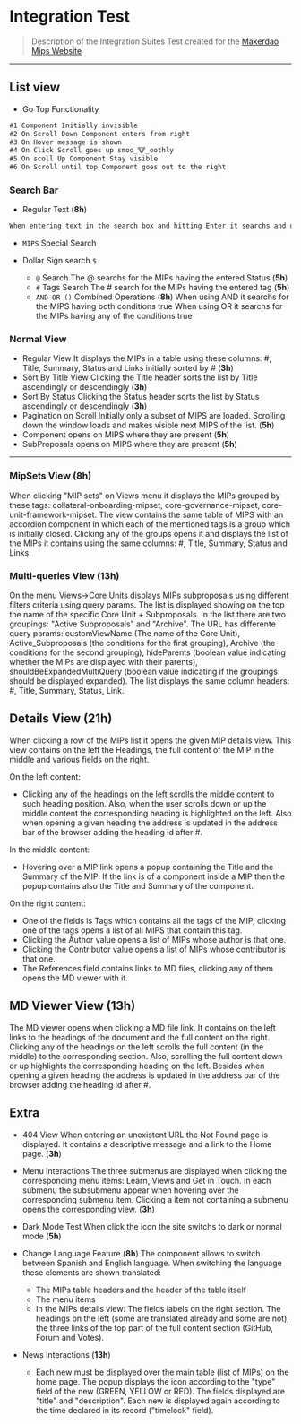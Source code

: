 # Integration Test

> Description of the Integration Suites Test created for the [Makerdao Mips Website](https://mips.makerdao.com/)

---

## List view

* Go Top Functionality

```md
#1 Component Initially invisible
#2 On Scroll Down Component enters from right
#3 On Hover message is shown
#4 On Click Scroll goes up smoo_🐮_oothly
#5 On scoll Up Component Stay visible
#6 On Scroll until top Component goes out to the right
```

### Search Bar

* Regular Text (**8h**)

```md
When entering text in the search box and hitting Enter it searchs and displays the MIPs containing the search text in the Title or the Summary fields. The search is case insensitive, and it works like that except for these cases: 1- when the user types MIP and a number (eg: MIP1, MIP22) 2- When the users type $ at the beginning. In the first case it searchs for MIPs whose number starts with the given one (eg:MIP5 will display MIP5, MIP50, MIP55 and so on). In the second case it will do a Special search (it's described below).

```

* `MIPS` Special Search
* Dollar Sign search `$`

  * `@` Search
  The @ searchs for the MIPs having the entered Status (**5h**)
  * `#` Tags Search
  The # search for the MIPs having the entered tag (**5h**)
  * `AND OR ()` Combined Operations (**8h**)
  When using AND it searchs for the MIPS having both conditions true
  When using OR it searchs for the MIPs having any of the conditions true

### Normal View

* Regular View It displays the MIPs in a table using these columns: #, Title, Summary, Status and Links initially sorted by # (**3h**)
* Sort By Title View Clicking the Title header sorts the list by Title ascendingly or descendingly (**3h**)
* Sort By Status Clicking the Status header sorts the list by Status ascendingly or descendingly (**3h**)
* Pagination on Scroll Initially only a subset of MIPS are loaded. Scrolling down the window loads and makes visible next MIPS of the list. (**5h**)
* Component opens on MIPS where they are present (**5h**)
* SubProposals opens on MIPS where they are present (**5h**)

---

### MipSets View (**8h**)
When clicking "MIP sets" on Views menu it displays the MIPs grouped by these tags: collateral-onboarding-mipset, core-governance-mipset, core-unit-framework-mipset. The view contains the same table of MIPS with an accordion component in which each of the mentioned tags is a group which is initially closed. Clicking any of the groups opens it and displays the list of the MIPs it contains using the same columns: #, Title, Summary, Status and Links. 

### Multi-queries View (**13h**)
On the menu Views->Core Units displays MIPs subproposals using different filters criteria using query params. The list is displayed showing on the top the name of the specific Core Unit + Subproposals. In the list there are two groupings: "Active Subproposals" and "Archive". The URL has differente query params: customViewName (The name of the Core Unit), Active_Subproposals (the conditions for the first grouping), Archive (the conditions for the second grouping), hideParents (boolean value indicating whether the MIPs are displayed with their parents), shouldBeExpandedMultiQuery (boolean value indicating if the groupings should be displayed expanded). The list displays the same column headers: #, Title, Summary, Status, Link. 

## Details View (**21h**)
When clicking a row of the MIPs list it opens the given MIP details view. This view contains on the left the Headings, the full content of the MIP in the middle and various fields on the right.

On the left content:

  * Clicking any of the headings on the left scrolls the middle content to such heading position. Also, when the user scrolls down or up the middle content the corresponding heading is highlighted on the left. Also when opening a given heading the address is updated in the address bar of the browser adding the heading id after #.

  In the middle content:
  - Hovering over a MIP link opens a popup containing the Title and the Summary of the MIP. If the link is of a component inside a MIP then the popup contains also the Title and Summary of the component.
  
  On the right content:
   *  One of the fields is Tags which contains all the tags of the MIP, clicking one of the tags opens a list of all MIPS that contain this tag. 
   *  Clicking the Author value opens a list of MIPs whose author is that one.
   *  Clicking the Contributor value opens a list of MIPs whose contributor is that one.
   *  The References field contains links to MD files, clicking any of them opens the MD viewer with it.
## MD Viewer View (**13h**)

The MD viewer opens when clicking a MD file link. It contains on the left links to the headings of the document and the full content on the right. Clicking any of the headings on the left scrolls the full content (in the middle) to the corresponding section. Also, scrolling the full content down or up highlights the corresponding heading on the left. Besides when opening a given heading the address is updated in the address bar of the browser adding the heading id after #.
## Extra

* 404 View
  When entering an unexistent URL the Not Found page is displayed. It contains a descriptive message and a link to the Home page. (**3h**)

* Menu Interactions
  The three submenus are displayed when clicking the corresponding menu items: Learn, Views and Get in Touch. In each submenu the subsubmenu appear when hovering over the corresponding submenu item. Clicking a item not containing a submenu opens the corresponding view. (**3h**)

* Dark Mode Test
When click the icon the site switchs to dark or normal mode (**5h**)
* Change Language Feature (**8h**)
The component allows to switch between Spanish and English language. When switching the language these elements are shown translated: 
  * The MIPs table headers and the header of the table itself
  * The menu items
  * In the MIPs details view: The fields labels on the right section. The headings on the left (some are translated already and some are not), the three links of the top part of the full 
  content section (GitHub, Forum and Votes).
* News Interactions (**13h**)
    * Each new must be displayed over the main table (list of MIPs) on the home page. The popup displays the icon according to the "type" field of the new (GREEN, YELLOW or RED). The fields displayed are "title" and "description". Each new is displayed again according to the time declared in its record ("timelock" field).
